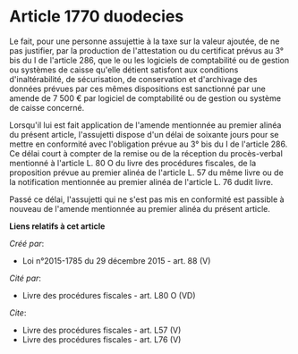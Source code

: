 # Article 1770 duodecies

Le fait, pour une personne assujettie à la taxe sur la valeur ajoutée, de ne pas justifier, par la production de
l'attestation ou du certificat prévus au 3° bis du I de l'article 286, que le ou les logiciels de comptabilité ou de gestion
ou systèmes de caisse qu'elle détient satisfont aux conditions d'inaltérabilité, de sécurisation, de conservation et
d'archivage des données prévues par ces mêmes dispositions est sanctionné par une amende de 7 500 € par logiciel de
comptabilité ou de gestion ou système de caisse concerné. 

Lorsqu'il lui est fait application de l'amende mentionnée au premier alinéa du présent article, l'assujetti dispose d'un
délai de soixante jours pour se mettre en conformité avec l'obligation prévue au 3° bis du I de l'article 286. Ce délai court
à compter de la remise ou de la réception du procès-verbal mentionné à l'article L. 80 O du livre des procédures fiscales, de
la proposition prévue au premier alinéa de l'article L. 57 du même livre ou de la notification mentionnée au premier alinéa
de l'article L. 76 dudit livre. 

Passé ce délai, l'assujetti qui ne s'est pas mis en conformité est passible à nouveau de l'amende mentionnée au premier
alinéa du présent article.

**Liens relatifs à cet article**

_Créé par_:

  - Loi n°2015-1785 du 29 décembre 2015 - art. 88 (V)

_Cité par_:

  - Livre des procédures fiscales - art. L80 O (VD)

_Cite_:

  - Livre des procédures fiscales - art. L57 (V)
  - Livre des procédures fiscales - art. L76 (V)
